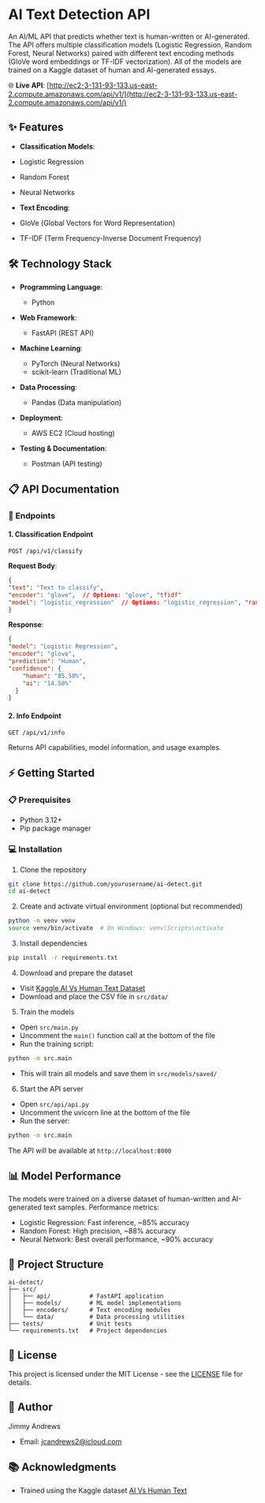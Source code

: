 # AI Text Detection API

An AI/ML API that predicts whether text is human-written or AI-generated. The API offers multiple classification models (Logistic Regression, Random Forest, Neural Networks) paired with different text encoding methods (GloVe word embeddings or TF-IDF vectorization). All of the models are trained on a Kaggle dataset of human and AI-generated essays.

🌐 **Live API**: [http://ec2-3-131-93-133.us-east-2.compute.amazonaws.com/api/v1/](http://ec2-3-131-93-133.us-east-2.compute.amazonaws.com/api/v1/)

## ✨ Features

- **Classification Models**:
- Logistic Regression
- Random Forest
- Neural Networks

- **Text Encoding**:
- GloVe (Global Vectors for Word Representation)
- TF-IDF (Term Frequency-Inverse Document Frequency)

## 🛠️ Technology Stack

- **Programming Language**:
  - Python

- **Web Framework**:
  - FastAPI (REST API)

- **Machine Learning**:
  - PyTorch (Neural Networks)
  - scikit-learn (Traditional ML)

- **Data Processing**:
  - Pandas (Data manipulation)

- **Deployment**:
  - AWS EC2 (Cloud hosting)

- **Testing & Documentation**:
  - Postman (API testing)

## 📋 API Documentation

### 🔌 Endpoints

#### 1. Classification Endpoint
```http
POST /api/v1/classify
```

**Request Body**:
```json
{
"text": "Text to classify",
"encoder": "glove",  // Options: "glove", "tfidf"
"model": "logistic_regression"  // Options: "logistic_regression", "random_forest", "neural_network"
}
```

**Response**:
```json
{
"model": "Logistic Regression",
"encoder": "glove",
"prediction": "Human",
"confidence": {
    "human": "85.50%",
    "ai": "14.50%"
  }
}
```

#### 2. Info Endpoint
```http
GET /api/v1/info
```
Returns API capabilities, model information, and usage examples.

## ⚡ Getting Started

### 📋 Prerequisites
- Python 3.12+
- Pip package manager

### 💻 Installation

1. Clone the repository
```bash
git clone https://github.com/yourusername/ai-detect.git
cd ai-detect
```

2. Create and activate virtual environment (optional but recommended)
```bash
python -m venv venv
source venv/bin/activate  # On Windows: venv\Scripts\activate
```

3. Install dependencies
```bash
pip install -r requirements.txt
```

4. Download and prepare the dataset
- Visit [Kaggle AI Vs Human Text Dataset](https://www.kaggle.com/datasets/shanegerami/ai-vs-human-text)
- Download and place the CSV file in `src/data/`

5. Train the models
- Open `src/main.py`
- Uncomment the `main()` function call at the bottom of the file
- Run the training script:
```bash
python -m src.main
```
- This will train all models and save them in `src/models/saved/`

6. Start the API server
- Open `src/api/api.py`
- Uncomment the uvicorn line at the bottom of the file
- Run the server:
```bash
python -m src.main
```

The API will be available at `http://localhost:8000`

## 📊 Model Performance

The models were trained on a diverse dataset of human-written and AI-generated text samples. Performance metrics:

- Logistic Regression: Fast inference, ~85% accuracy
- Random Forest: High precision, ~88% accuracy
- Neural Network: Best overall performance, ~90% accuracy

## 📁 Project Structure

```
ai-detect/
├── src/
│   ├── api/           # FastAPI application
│   ├── models/        # ML model implementations
│   ├── encoders/      # Text encoding modules
│   └── data/          # Data processing utilities
├── tests/             # Unit tests
└── requirements.txt   # Project dependencies
```

## 📄 License

This project is licensed under the MIT License - see the [LICENSE](LICENSE) file for details.

## 👤 Author

Jimmy Andrews
- Email: jcandrews2@icloud.com

## 📚 Acknowledgments

- Trained using the Kaggle dataset [AI Vs Human Text](https://www.kaggle.com/datasets/shanegerami/ai-vs-human-text)
